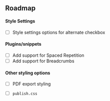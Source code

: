 ## Roadmap

#### Style Settings
- [ ] Style settings options for alternate checkbox

#### Plugins/snippets
- [ ] Add support for Spaced Repetition
- [ ] Add support for Breadcrumbs

#### Other styling options
- [ ] PDF export styling
- [ ] `publish.css`

